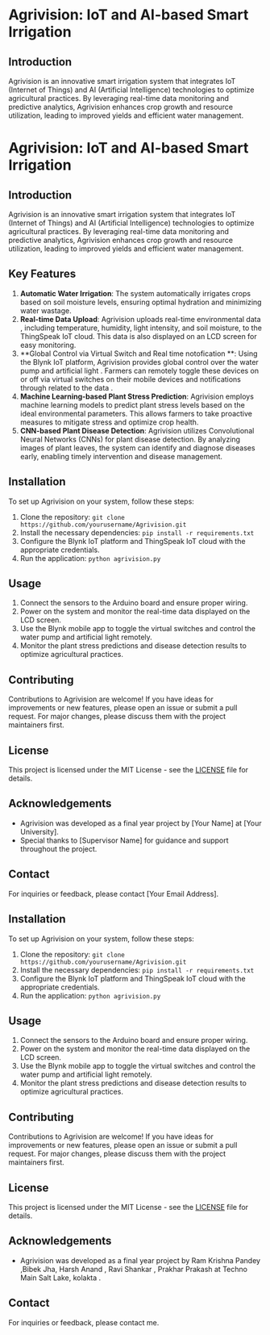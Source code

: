 # Agrivision: IoT and AI-based Smart Irrigation

## Introduction
Agrivision is an innovative smart irrigation system that integrates IoT (Internet of Things) and AI (Artificial Intelligence) technologies to optimize agricultural practices. By leveraging real-time data monitoring and predictive analytics, Agrivision enhances crop growth and resource utilization, leading to improved yields and efficient water management.
# Agrivision: IoT and AI-based Smart Irrigation

## Introduction
Agrivision is an innovative smart irrigation system that integrates IoT (Internet of Things) and AI (Artificial Intelligence) technologies to optimize agricultural practices. By leveraging real-time data monitoring and predictive analytics, Agrivision enhances crop growth and resource utilization, leading to improved yields and efficient water management.

## Key Features
1. **Automatic Water Irrigation**: The system automatically irrigates crops based on soil moisture levels, ensuring optimal hydration and minimizing water wastage.
2. **Real-time Data Upload**: Agrivision uploads real-time environmental data , including temperature, humidity, light intensity, and soil moisture, to the ThingSpeak IoT cloud. This data is also displayed on an LCD screen for easy monitoring.
3. **Global Control via Virtual Switch and Real time notofication **: Using the Blynk IoT platform, Agrivision provides global control over the water pump and artificial light . Farmers can remotely toggle these devices on or off via virtual switches on their mobile devices and notifications through related to the data .
4. **Machine Learning-based Plant Stress Prediction**: Agrivision employs machine learning models to predict plant stress levels based on the ideal environmental parameters. This allows farmers to take proactive measures to mitigate stress and optimize crop health.
5. **CNN-based Plant Disease Detection**: Agrivision utilizes Convolutional Neural Networks (CNNs) for plant disease detection. By analyzing images of plant leaves, the system can identify and diagnose diseases early, enabling timely intervention and disease management.

## Installation
To set up Agrivision on your system, follow these steps:
1. Clone the repository: `git clone https://github.com/yourusername/Agrivision.git`
2. Install the necessary dependencies: `pip install -r requirements.txt`
3. Configure the Blynk IoT platform and ThingSpeak IoT cloud with the appropriate credentials.
4. Run the application: `python agrivision.py`

## Usage
1. Connect the sensors to the Arduino board and ensure proper wiring.
2. Power on the system and monitor the real-time data displayed on the LCD screen.
3. Use the Blynk mobile app to toggle the virtual switches and control the water pump and artificial light remotely.
4. Monitor the plant stress predictions and disease detection results to optimize agricultural practices.

## Contributing
Contributions to Agrivision are welcome! If you have ideas for improvements or new features, please open an issue or submit a pull request. For major changes, please discuss them with the project maintainers first.

## License
This project is licensed under the MIT License - see the [LICENSE](LICENSE) file for details.

## Acknowledgements
- Agrivision was developed as a final year project by [Your Name] at [Your University].
- Special thanks to [Supervisor Name] for guidance and support throughout the project.

## Contact
For inquiries or feedback, please contact [Your Email Address].

## Installation
To set up Agrivision on your system, follow these steps:
1. Clone the repository: `git clone https://github.com/yourusername/Agrivision.git`
2. Install the necessary dependencies: `pip install -r requirements.txt`
3. Configure the Blynk IoT platform and ThingSpeak IoT cloud with the appropriate credentials.
4. Run the application: `python agrivision.py`

## Usage
1. Connect the sensors to the Arduino board and ensure proper wiring.
2. Power on the system and monitor the real-time data displayed on the LCD screen.
3. Use the Blynk mobile app to toggle the virtual switches and control the water pump and artificial light remotely.
4. Monitor the plant stress predictions and disease detection results to optimize agricultural practices.

## Contributing
Contributions to Agrivision are welcome! If you have ideas for improvements or new features, please open an issue or submit a pull request. For major changes, please discuss them with the project maintainers first.

## License
This project is licensed under the MIT License - see the [LICENSE](LICENSE) file for details.

## Acknowledgements
- Agrivision was developed as a final year project by Ram Krishna Pandey ,Bibek Jha, Harsh Anand , Ravi Shankar , Prakhar Prakash at Techno Main Salt Lake, kolakta .

## Contact
For inquiries or feedback, please contact me.
